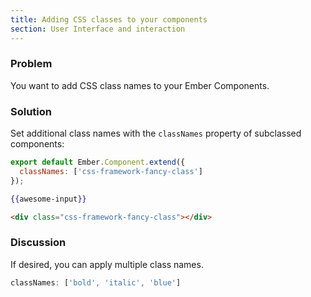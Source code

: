 ```yaml
---
title: Adding CSS classes to your components
section: User Interface and interaction
---
```

### Problem

You want to add CSS class names to your Ember Components.

### Solution

Set additional class names with the `classNames` property of subclassed components:

```app/components/awesome-input.js
export default Ember.Component.extend({
  classNames: ['css-framework-fancy-class']  
});
```

```handlebars
{{awesome-input}}
```

```html
<div class="css-framework-fancy-class"></div>
```

### Discussion

If desired, you can apply multiple class names.

```js
classNames: ['bold', 'italic', 'blue']
```

<!---#### Example

<a class="jsbin-embed" href="http://jsbin.com/gihupoqeja/2/embed?live">JS Bin</a>

See [Customizing a Component's Element](../../components/customizing-a-components-element/) for further examples. -->
